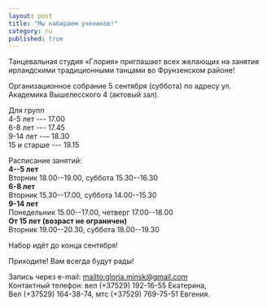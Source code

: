 ```yaml
---
layout: post
title: "Мы набираем учеников!"
category: ru
published: true
---
```






Танцевальная студия «Глория» приглашает всех желающих на занятия ирландскими традиционными танцами во Фрунзенском районе!

Организационное собрание 5 сентября (суббота) по адресу ул. Академика Вышелесского 4 (актовый зал).

Для групп  
4-5 лет --- 17.00  
6-8 лет --- 17.45  
9-14 лет --– 18.30  
15 и старше --- 19.15  

Расписание занятий:  
**4--5 лет**  
Вторник 18.00--19.00, суббота 15.30--16.30  
**6-8 лет**  
Вторник 15.30--17.00, суббота 14.00--15.30  
**9-14 лет**  
Понедельник 15.00--17.00, четверг 17.00--18.00  
**От 15 лет (возраст не ограничен)**  
Вторник 19.00--20.30, суббота 18.00--19.30  

Набор идёт до конца сентября!

Приходите! Вам всегда будут рады!

Запись через e-mail: <mailto:gloria.minsk@gmail.com>  
Контактный телефон: вел (+37529) 192-16-55 Екатерина,  
Вел (+37529) 164-38-74, мтс (+37529) 769-75-51 Евгения.
